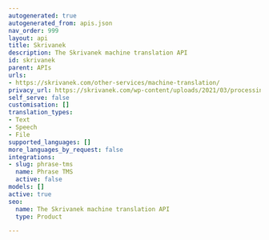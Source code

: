 ```yaml
---
autogenerated: true
autogenerated_from: apis.json
nav_order: 999
layout: api
title: Skrivanek
description: The Skrivanek machine translation API
id: skrivanek
parent: APIs
urls:
- https://skrivanek.com/other-services/machine-translation/
privacy_url: https://skrivanek.com/wp-content/uploads/2021/03/processing-and-protection-of-personal-data-in-skrivanek-0.pdf
self_serve: false
customisation: []
translation_types:
- Text
- Speech
- File
supported_languages: []
more_languages_by_request: false
integrations:
- slug: phrase-tms
  name: Phrase TMS
  active: false
models: []
active: true
seo:
  name: The Skrivanek machine translation API
  type: Product

---
```



